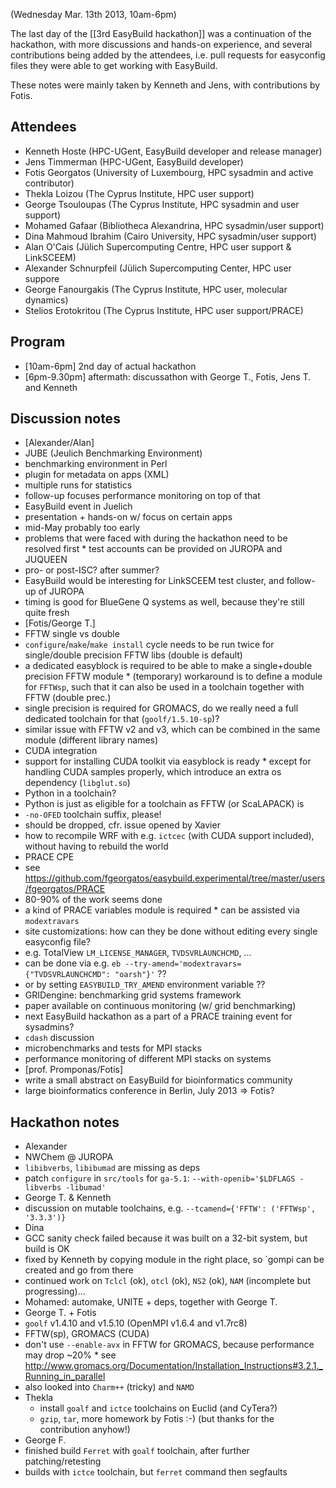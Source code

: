 (Wednesday Mar. 13th 2013, 10am-6pm)

The last day of the [[3rd EasyBuild hackathon]] was a continuation of the hackathon, with more discussions and hands-on experience,
and several contributions being added by the attendees, i.e. pull requests for easyconfig files they were able to get working with EasyBuild.

These notes were mainly taken by Kenneth and Jens, with contributions by Fotis.

## Attendees

 * Kenneth Hoste (HPC-UGent, EasyBuild developer and release manager)
 * Jens Timmerman (HPC-UGent, EasyBuild developer)
 * Fotis Georgatos (University of Luxembourg, HPC sysadmin and active contributor)
 * Thekla Loizou (The Cyprus Institute, HPC user support)
 * George Tsouloupas (The Cyprus Institute, HPC sysadmin and user support)
 * Mohamed Gafaar (Bibliotheca Alexandrina, HPC sysadmin/user support)
 * Dina Mahmoud Ibrahim (Cairo University, HPC sysadmin/user support)
 * Alan O'Cais (Jülich Supercomputing Centre, HPC user support & LinkSCEEM)
 * Alexander Schnurpfeil (Jülich Supercomputing Center, HPC user suppore
 * George Fanourgakis (The Cyprus Institute, HPC user, molecular dynamics)
 * Stelios Erotokritou (The Cyprus Institute, HPC user support/PRACE)

## Program

 * [10am-6pm] 2nd day of actual hackathon
 * [6pm-9.30pm] aftermath: discussathon with George T., Fotis, Jens T. and Kenneth

## Discussion notes

 * [Alexander/Alan]
  * JUBE (Jeulich Benchmarking Environment)
   * benchmarking environment in Perl
   * plugin for metadata on apps (XML)
   * multiple runs for statistics
   * follow-up focuses performance monitoring on top of that
  * EasyBuild event in Juelich
   * presentation + hands-on w/ focus on certain apps
   * mid-May probably too early
   * problems that were faced with during the hackathon need to be resolved first
    * test accounts can be provided on JUROPA and JUQUEEN
   * pro- or post-ISC? after summer?
  * EasyBuild would be interesting for LinkSCEEM test cluster, and follow-up of JUROPA
   * timing is good for BlueGene Q systems as well, because they're still quite fresh
 * [Fotis/George T.]
  * FFTW single vs double
   * `configure`/`make`/`make install` cycle needs to be run twice for single/double precision FFTW libs (double is default)
   * a dedicated easyblock is required to be able to make a single+double precision FFTW module
    * (temporary) workaround is to define a module for `FFTWsp`, such that it can also be used in a toolchain together with FFTW (double prec.)
   * single precision is required for GROMACS, do we really need a full dedicated toolchain for that (`goolf/1.5.10-sp`)?
   * similar issue with FFTW v2 and v3, which can be combined in the same module (different library names)
  * CUDA integration
   * support for installing CUDA toolkit via easyblock is ready
    * except for handling CUDA samples properly, which introduce an extra os dependency (`libglut.so`)
  * Python in a toolchain?
   * Python is just as eligible for a toolchain as FFTW (or ScaLAPACK) is
  * `-no-OFED` toolchain suffix, please!
   * should be dropped, cfr. issue opened by Xavier
  * how to recompile WRF with e.g. `ictcec` (with CUDA support included), without having to rebuild the world
  * PRACE CPE
   * see https://github.com/fgeorgatos/easybuild.experimental/tree/master/users/fgeorgatos/PRACE
   * 80-90% of the work seems done
   * a kind of PRACE variables module is required
    * can be assisted via `modextravars`
  * site customizations: how can they be done without editing every single easyconfig file?
   * e.g. TotalView `LM_LICENSE_MANAGER`, `TVDSVRLAUNCHCMD`, ...
   * can be done via e.g. `eb --try-amend='modextravars={"TVDSVRLAUNCHCMD": "oarsh"}'` ??
   * or by setting `EASYBUILD_TRY_AMEND` environment variable ??
  * GRIDengine: benchmarking grid systems framework
   * paper available on continuous monitoring (w/ grid benchmarking)
  * next EasyBuild hackathon as a part of a PRACE training event for sysadmins?
  * `cdash` discussion
   * microbenchmarks and tests for MPI stacks
   * performance monitoring of different MPI stacks on systems
 * [prof. Promponas/Fotis]
  * write a small abstract on EasyBuild for bioinformatics community
  * large bioinformatics conference in Berlin, July 2013 => Fotis?

## Hackathon notes

 * Alexander
  * NWChem @ JUROPA
   * `libibverbs`, `libibumad` are missing as deps
   * patch `configure` in `src/tools` for `ga-5.1`: `--with-openib='$LDFLAGS -libverbs -libumad'`
 * George T. & Kenneth
  * discussion on mutable toolchains, e.g. `--tcamend={'FFTW': ('FFTWsp', '3.3.3')}`
 * Dina
  * GCC sanity check failed because it was built on a 32-bit system, but build is OK
  * fixed by Kenneth by copying module in the right place, so `gompi can be created and go from there
  * continued work on `Tclcl` (ok), `otcl` (ok), `NS2` (ok), `NAM` (incomplete but progressing)...
 * Mohamed: automake, UNITE + deps, together with George T.
 * George T. + Fotis
  * `goolf` v1.4.10 and v1.5.10 (OpenMPI v1.6.4 and v1.7rc8)
  * FFTW(sp), GROMACS (CUDA)
   * don't use `--enable-avx` in FFTW for GROMACS, because performance may drop ~20%
    * see http://www.gromacs.org/Documentation/Installation_Instructions#3.2.1._Running_in_parallel
  * also looked into `Charm++` (tricky) and `NAMD`
 * Thekla
   * install `goalf` and `ictce` toolchains on Euclid (and CyTera?)
   * `gzip`, `tar`, more homework by Fotis :-) (but thanks for the contribution anyhow!)
 * George F.
  * finished build `Ferret` with `goalf` toolchain, after further patching/retesting
   * builds with `ictce` toolchain, but `ferret` command then segfaults
